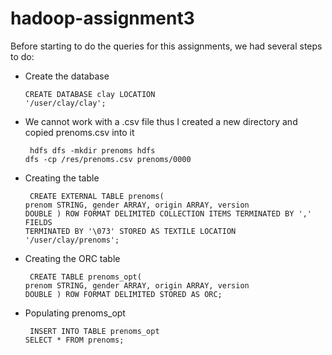 # hadoop-assignment3

Before starting to do the queries for this assignments, we had several steps to do:

+ Create the database<code><pre>CREATE DATABASE clay LOCATION '/user/clay/clay';</pre></code>

+ We cannot work with a .csv file thus I created a new directory and copied prenoms.csv into it<code><pre>
hdfs dfs -mkdir prenoms
hdfs dfs -cp /res/prenoms.csv prenoms/0000</pre></code>

+ Creating the table<code><pre>
CREATE EXTERNAL TABLE prenoms(
	prenom STRING,
	gender ARRAY<String>,
	origin ARRAY<String>,
	version DOUBLE
)
ROW FORMAT DELIMITED
COLLECTION ITEMS TERMINATED BY '\,'
FIELDS TERMINATED BY '\073' STORED AS TEXTILE LOCATION '/user/clay/prenoms';</pre></code>

+ Creating the ORC table<code><pre>
CREATE TABLE prenoms_opt(
	prenom STRING,
	gender ARRAY<String>,
	origin ARRAY<String>,
	version DOUBLE
)
ROW FORMAT DELIMITED
STORED AS ORC;</pre></code>

+ Populating prenoms_opt<code><pre>
INSERT INTO TABLE prenoms_opt SELECT * FROM prenoms;</pre></code>
